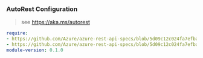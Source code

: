 ### AutoRest Configuration

> see https://aka.ms/autorest

``` yaml
require:
- https://github.com/Azure/azure-rest-api-specs/blob/5d09c12c024fa7efbaca6a95b9741a46a886fe6f/specification/iothub/resource-manager/readme.md
- https://github.com/Azure/azure-rest-api-specs/blob/5d09c12c024fa7efbaca6a95b9741a46a886fe6f/specification/iothub/resource-manager/readme.go.md
module-version: 0.1.0
```